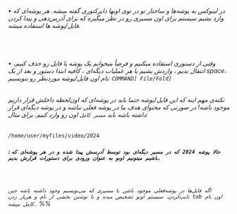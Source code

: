  ###### • در لینوکس به پوشه‌ها و ساختار تو در توی اونها دایرکتوری گفته میشه. هر پوشه‌ای که وارد بشیم سیستم برای اون مسیری رو در نظر میگیره که برای آدرس‌دهی و پیدا کردن فایل/پوشه ها استفاده میشه.
‌‌
‌
###### • وقتی از دستوری استفاده میکنیم و فرضاً میخوایم یک پوشه یا فایل رو حذف کنیم، انتقال بدیم ، واردش بشیم یا هر عملیات دیگه‌ای ، کافیه ابتدا دستور و بعد از یک space، نام اون فایل/پوشه موردنظر رو بنویسیم: `COMMAND] File/Fold]`
###### نکته‌ی مهم اینه که این فایل/پوشه حتما باید در پوشه‌ای که اون‌لحظه داخلش قرار داریم موجود باشه!  در صورتی که محتوای هدف ما در پوشه فعلی نباشه و در پوشه دیگه‌ای قرار داشته باشه باید `مسیر کامل` اون رو وارد کنیم. برای مثال: 
`/home/user/myfiles/video/2024`
##### : `حالا پوشه 2024 که در مسیر دیگه‌ای بود توسط آدرسش پیدا شده و در هر پوشه‌ای که باشیم میتونیم اونو به عنوان ورودی برای دستورات قرارش بدیم.`
‌
‌
###### `اگه فایل‌ها در پوشه‌فعلی موجود باشن یا مسیری که می‌نویسیم وجود داشته باشه حین تایپ‌کردن، سیستم اونو تشخیص میده و با نوشتن بخشی از نام و هربار زدن tab اون نام کامل میشه.` %%
